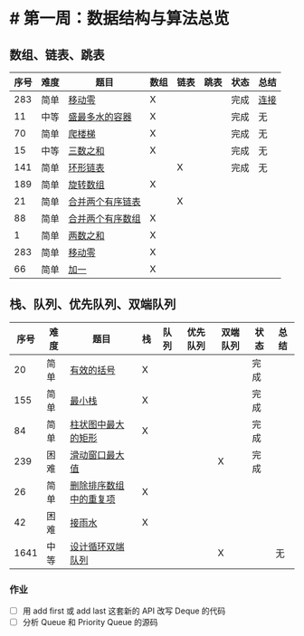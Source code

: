 # # 第一周：数据结构与算法总览
## 数组、链表、跳表
|序号|难度|题目|数组|链表|跳表|状态|总结|
|---|---|---|---|---|---|---|---|
|283|简单|[移动零](https://leetcode-cn.com/problems/move-zeroes/)|X|||完成|[连接](./moveZeroes/NOTE.md)|
|11|中等|[盛最多水的容器](https://leetcode-cn.com/problems/container-with-most-water/)|X|||完成|无|
|70|简单|[爬楼梯](https://leetcode-cn.com/problems/climbing-stairs/)|X|||完成|无|
|15|中等|[三数之和](https://leetcode-cn.com/problems/3sum/)|X|||完成|无|
|141|简单|[环形链表](https://leetcode-cn.com/problems/linked-list-cycle/)||X||完成|无|
|189|简单|[旋转数组](https://leetcode-cn.com/problems/rotate-array/)|X||||||||无|
|21|简单|[合并两个有序链表](https://leetcode-cn.com/problems/merge-two-sorted-lists/)||X|||||||无|
|88|简单|[合并两个有序数组](https://leetcode-cn.com/problems/merge-sorted-array/)|X||||||||无|
|1|简单|[两数之和](https://leetcode-cn.com/problems/two-sum/)|X||||||||无|
|283|简单|[移动零](https://leetcode-cn.com/problems/move-zeroes/)|X||||||||无|
|66|简单|[加一](https://leetcode-cn.com/problems/plus-one/)|X||||||||无|
## 栈、队列、优先队列、双端队列
|序号|难度|题目|栈|队列|优先队列|双端队列|状态|总结|
|---|---|---|---|---|---|---|---|---|
|20|简单|[有效的括号](https://leetcode-cn.com/problems/valid-parentheses/)|X||||完成||
|155|简单|[最小栈](https://leetcode-cn.com/problems/min-stack/)|X||||完成||
|84|简单|[柱状图中最大的矩形](https://leetcode-cn.com/problems/largest-rectangle-in-histogram/)|X||||完成||
|239|困难|[滑动窗口最大值](https://leetcode-cn.com/problems/sliding-window-maximum/)||||X|完成||
|26|简单|[删除排序数组中的重复项](https://leetcode-cn.com/problems/remove-duplicates-from-sorted-array/)|X||||||
|42|困难|[接雨水](https://leetcode.com/problems/trapping-rain-water/)|X||||||
|1641|中等|[设计循环双端队列](https://leetcode.com/problems/design-circular-deque/)||||X||无|
### 作业
- [ ] 用 add first 或 add last 这套新的 API 改写 Deque 的代码
- [ ] 分析 Queue 和 Priority Queue 的源码